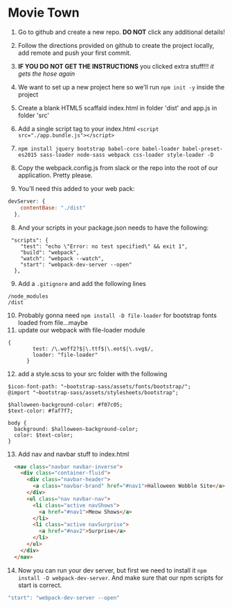 # Movie Town

1. Go to github and create a new repo. **DO NOT** click any additional details!
2. Follow the directions provided on github to create the project locally, add remote and push your first commit.
3. **IF YOU DO NOT GET THE INSTRUCTIONS** you clicked extra stuff!!! _it gets the hose again_
3. We want to set up a new project here so we'll run ```npm init -y``` inside the project 
4. Create a blank HTML5 scaffald index.html in folder 'dist' and app.js in folder 'src'
5. Add a single script tag to your index.html 
```<script src="./app.bundle.js"></script>```


5. ```npm install jquery bootstrap babel-core babel-loader babel-preset-es2015 sass-loader node-sass webpack css-loader style-loader -D```
6. Copy the webpack.config.js from slack or the repo into the root of our application. Pretty please. 
7. You'll need this added to your web pack:
```js
devServer: {
    contentBase: "./dist"
  },
  ```
8. And your scripts in your package.json needs to have the following: 
```
 "scripts": {
    "test": "echo \"Error: no test specified\" && exit 1",
    "build": "webpack",
    "watch": "webpack --watch",
    "start": "webpack-dev-server --open"
  },
  ```
  9. Add a ```.gitignore``` and add the following lines
```
/node_modules
/dist
```
10. Probably gonna need ```npm install -D file-loader``` for bootstrap fonts loaded from file...maybe
11. update our webpack with file-loader module
```
{
        test: /\.woff2?$|\.ttf$|\.eot$|\.svg$/,
        loader: "file-loader"
      }
```
12. add a style.scss to your src folder with the following
```
$icon-font-path: "~bootstrap-sass/assets/fonts/bootstrap/";
@import "~bootstrap-sass/assets/stylesheets/bootstrap";

$halloween-background-color: #f07c05;
$text-color: #faf7f7;

body {
  background: $halloween-background-color;
  color: $text-color;
}
```
13. Add nav and navbar stuff to index.html
```HTML
  <nav class="navbar navbar-inverse">
    <div class="container-fluid">
      <div class="navbar-header">
        <a class="navbar-brand" href="#nav1">Halloween Wobble Site</a>
      </div>
      <ul class="nav navbar-nav">
        <li class="active navShows">
          <a href="#nav1">Meow Shows</a>
        </li>
        <li class="active navSurprise">
          <a href="#nav2">Surprise</a>
        </li>
      </ul>
    </div>
  </nav>
```
14. Now you can run your dev server, but first we need to install it ```npm install -D webpack-dev-server```. And make sure that our npm scripts for start is correct. 
```js
"start": "webpack-dev-server --open"
```

